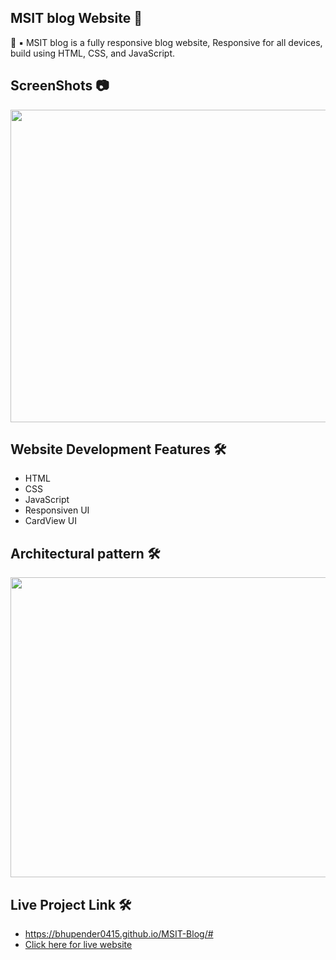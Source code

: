 ## MSIT blog Website   📰

🚀 ▪️ MSIT blog is a fully responsive blog website,
Responsive for all devices, build using HTML, CSS, and JavaScript.

## ScreenShots 📷

 <img src="https://user-images.githubusercontent.com/63164983/209405511-d7fb8a28-ef6a-41da-b3ad-e214d6045442.png" width=1100 height=500>
 
 ## Website Development Features 🛠
 
 - HTML
 - CSS
 - JavaScript
 - Responsiven UI
 - CardView UI
 
 
 ## Architectural pattern 🛠


  <img src="https://user-images.githubusercontent.com/63164983/209405764-fc316641-e0e9-4ba0-a4bb-ba27a94ab535.png" width=700 height=480>
  
 ## Live Project Link 🛠
 - https://bhupender0415.github.io/MSIT-Blog/#
 - <a href="https://bhupender0415.github.io/MSIT-Blog/#">Click here for live website</a>
 
